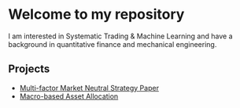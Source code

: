# Welcome to my repository

I am interested in Systematic Trading & Machine Learning and have a background in quantitative finance and mechanical engineering.

## Projects  
- [Multi-factor Market Neutral Strategy Paper](https://arxiv.org/abs/2412.12350#)
- [Macro-based Asset Allocation](https://github.com/georgegkol/Macro-based-Asset-Allocation)  
 

